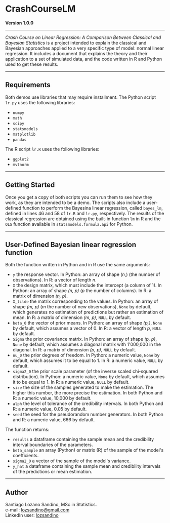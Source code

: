 # CrashCourseLM

**Version 1.0.0**

---
*Crash Course on Linear Regression: A Comparison Between Classical and Bayesian Statistics* is a project intended to explain the classical 
and Bayesian approaches applied to a very specific type of model: normal linear regression. It includes a document that explains the
theory and their application to a set of simulated data, and the code written in R and Python used to get these results.

---
## Requirements
Both demos use libraries that may require installment. The Python script `lr.py` uses the following libraries:
- `numpy`
- `math`
- `scipy`
- `statsmodels`
- `matplotlib`
- `pandas`

The R script `lr.R` uses the following libraries:
- `ggplot2`
- `mvtnorm`

---
## Getting Started
Once you get a copy of both scripts you can run them to see how they work, as they are intended to be a demo. The scripts also include
a user-defined function to perform the Bayesina linear regression, called `bayes_lm`, defined in lines 46 and 58 of `lr.R` and `lr.py`,
respectively. The results of the classical regression are obtained using the built-in function `lm` in R and the `OLS` function available
in `statsmodels.formula.api` for Python.

---
## User-Defined Bayesian linear regression function
Both the function written in Python and in R use the same arguments:
- `y` the response vector. In Python: an array of shape (*n*,) (the number of observations). In R: a vector of length *n*.
- `X` the design matrix, which must include the intercept (a column of 1). In Python: an array of shape *(n, p)* (*p* the number of 
columns). In R: a matrix of dimension *(n, p)*.
- `X_tilde` the matrix corresponding to the values. In Python: an array of shape *(m, p)* (*m* the number of new observations), `None`
by default, which generates no estimation of predictions but rather an estimation of mean. In R: a matrix of dimension *(m, p)*, `NULL`
by default.
- `beta_0` the vector of prior means. In Python: an array of shape *(p,)*, `None` by default, which assumes a vector of 0. In R: a vector
of length *p*, `NULL` by default.
- `Sigma` the prior covariance matrix. In Python: an array of shape *(p, p)*, `None` by default, which assumes a diagonal matrix with
1'000,000 in the diagonal. In R: a matrix of dimension *(p, p)*, `NULL` by default.
- `nu_0` the prior degrees of freedom. In Python: a numeric value, `None` by default, which assumes it to be equal to 1. In R: a numeric
value, `NULL` by default.
- `sigma2_0` the prior scale parameter (of the inverse scaled chi-squared distribution). In Python: a numeric value, `None` by default,
which assumes it to be equal to 1. In R: a numeric value, `NULL` by default.
- `size` the size of the samples generated to make the estimation. The higher this number, the more precise the estimation. In both
Python and R: a numeric value, 10,000 by default.
- `alph` the level of tolerance of the credibility intervals. In both Python and R: a numeric value, 0.05 by default.
- `seed` the seed for the pseudorandom number generators. In both Python and R: a numeric value, 666 by default.

The function returns:
- `results` a dataframe containing the sample mean and the credibility interval boundaries of the parameters.
- `beta_sample` an array (Python) or matrix (R) of the sample of the model's coefficients.
- `sigma2_0` a vector of the sample of the model's variance.
- `y_hat` a dataframe containing the sample mean and credibility intervals of the predictions or mean estimation.

---
## Author
Santiago Lozano Sandino, MSc in Statistics.  
e-mail: <lozsandino@gmail.com>  
LinkedIn user: [lozsandino](https//:www.linkedin.com/in/lozsandino/)


